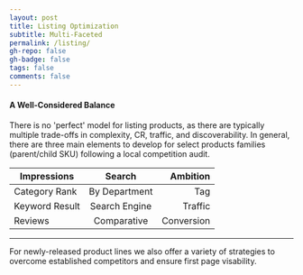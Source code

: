 ```yaml
---
layout: post
title: Listing Optimization
subtitle: Multi-Faceted
permalink: /listing/
gh-repo: false
gh-badge: false
tags: false
comments: false
---
```

#### A Well-Considered Balance
There is no 'perfect' model for listing products, as there are typically multiple trade-offs in complexity, CR, traffic, and discoverability. In general, there are three main elements to develop for select products families (parent/child SKU) following a local competition audit.
            
| Impressions        | Search           | Ambition |
| ------------- |:-------------:| -----:|
| Category Rank     | By Department | Tag |
| Keyword Result     | Search Engine      | Traffic |
| Reviews | Comparative      |   Conversion |


***
For newly-released product lines we also offer a variety of strategies to overcome established competitors and ensure first page visability.  

